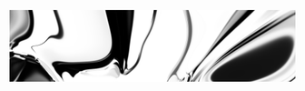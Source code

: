 ![neuralart.png](https://github.com/dstein64/dstein64/blob/neuralart_202101151939/neuralart.png?raw=true)
